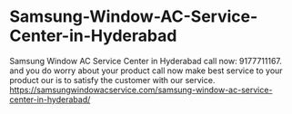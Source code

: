 # Samsung-Window-AC-Service-Center-in-Hyderabad
Samsung Window AC Service Center in Hyderabad call now: 9177711167. and you do worry about your product call now make best service to your product our is to satisfy the customer with our service. https://samsungwindowacservice.com/samsung-window-ac-service-center-in-hyderabad/
